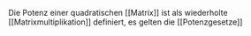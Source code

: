 Die Potenz einer quadratischen [[Matrix]] ist als wiederholte [[Matrixmultiplikation]] definiert, es gelten die [[Potenzgesetze]]
